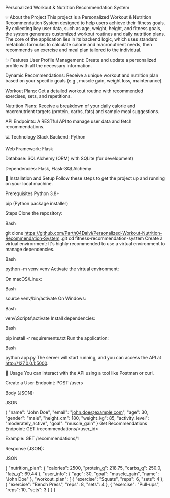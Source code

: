 Personalized Workout & Nutrition Recommendation System

💡 About the Project
This project is a Personalized Workout & Nutrition Recommendation System designed to help users achieve their fitness goals. By collecting key user data, such as age, weight, height, and fitness goals, the system generates customized workout routines and daily nutrition plans. The core of the application lies in its backend logic, which uses standard metabolic formulas to calculate calorie and macronutrient needs, then recommends an exercise and meal plan tailored to the individual.

✨ Features
User Profile Management: Create and update a personalized profile with all the necessary information.

Dynamic Recommendations: Receive a unique workout and nutrition plan based on your specific goals (e.g., muscle gain, weight loss, maintenance).

Workout Plans: Get a detailed workout routine with recommended exercises, sets, and repetitions.

Nutrition Plans: Receive a breakdown of your daily calorie and macronutrient targets (protein, carbs, fats) and sample meal suggestions.

API Endpoints: A RESTful API to manage user data and fetch recommendations.

💻 Technology Stack
Backend: Python

Web Framework: Flask

Database: SQLAlchemy (ORM) with SQLite (for development)

Dependencies: Flask, Flask-SQLAlchemy

🚀 Installation and Setup
Follow these steps to get the project up and running on your local machine.

Prerequisites
Python 3.8+

pip (Python package installer)

Steps
Clone the repository:

Bash

git clone https://github.com/Parth04Dalvi/Personalized-Workout-Nutrition-Recommendation-System
.git
cd fitness-recommendation-system
Create a virtual environment:
It's highly recommended to use a virtual environment to manage dependencies.

Bash

python -m venv venv
Activate the virtual environment:

On macOS/Linux:

Bash

source venv/bin/activate
On Windows:

Bash

venv\Scripts\activate
Install dependencies:

Bash

pip install -r requirements.txt
Run the application:

Bash

python app.py
The server will start running, and you can access the API at http://127.0.0.1:5000.

🧪 Usage
You can interact with the API using a tool like Postman or curl.

Create a User
Endpoint: POST /users

Body (JSON):

JSON

{
  "name": "John Doe",
  "email": "john.doe@example.com",
  "age": 30,
  "gender": "male",
  "height_cm": 180,
  "weight_kg": 85,
  "activity_level": "moderately_active",
  "goal": "muscle_gain"
}
Get Recommendations
Endpoint: GET /recommendations/<user_id>

Example: GET /recommendations/1

Response (JSON):

JSON

{
  "nutrition_plan": {
    "calories": 2500,
    "protein_g": 218.75,
    "carbs_g": 250.0,
    "fats_g": 69.44
  },
  "user_info": {
    "age": 30,
    "goal": "muscle_gain",
    "name": "John Doe"
  },
  "workout_plan": [
    { "exercise": "Squats", "reps": 6, "sets": 4 },
    { "exercise": "Bench Press", "reps": 8, "sets": 4 },
    { "exercise": "Pull-ups", "reps": 10, "sets": 3 }
  ]
}
